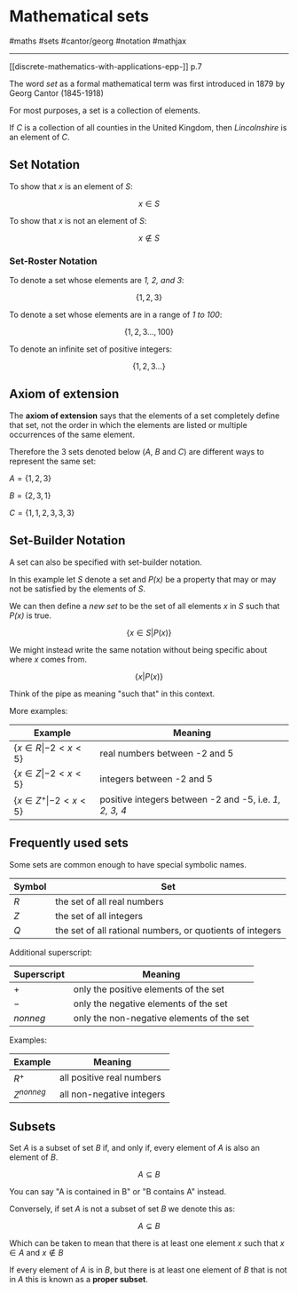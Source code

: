 # Mathematical sets

#maths #sets #cantor/georg #notation #mathjax

----- 

[[discrete-mathematics-with-applications-epp-]] p.7

The word *set* as a formal mathematical term was first
introduced in 1879 by Georg Cantor (1845-1918)

For most purposes, a set is a collection of elements.

If _C_ is a collection of all counties in the United Kingdom, then
_Lincolnshire_ is an element of _C_.



## Set Notation

To show that *x* is an element of *S*: 

$$x \in S$$



To show that *x* is not an element of *S*:

$$x \notin S$$


### Set-Roster Notation

To denote a set whose elements are *1, 2, and 3*:

$$\lbrace 1,2,3 \rbrace$$


To denote a set whose elements are in a range of *1 to 100*:

$$\lbrace 1,2,3...,100 \rbrace$$


To denote an infinite set of positive integers:

$$\lbrace 1,2,3... \rbrace$$


## Axiom of extension

The **axiom of extension** says that the elements of a set completely
define that set, not the order in which the elements are listed or 
multiple occurrences of the same element.

Therefore the 3 sets denoted below ($A$, $B$ and $C$) are different ways 
to represent the same set:

$A = \lbrace 1,2,3 \rbrace$

$B = \lbrace 2,3,1 \rbrace$ 

$C = \lbrace 1,1,2,3,3,3 \rbrace$


## Set-Builder Notation 

A set can also be specified with set-builder notation.

In this example let _S_ denote a set and _P(x)_ be a property that
may or may not be satisfied by the elements of _S_.

We can then define a _new set_ to be the set of all elements _x_ in _S_ such 
that _P(x)_ is true.

$$\{x \in S | P(x) \}$$

We might instead write the same notation without being specific about 
where _x_ comes from. 

$$\{x | P(x) \}$$

Think of the pipe as meaning "such that" in this context. 

More examples:

| Example | Meaning |
| ------- | ------- |
| $\{x \in R \| -2 < x < 5 \}$ | real numbers between -2 and 5 |
| $\{x \in Z \| -2 < x < 5 \}$ | integers between -2 and 5 |
| $\{x \in Z^+ \| -2 < x < 5 \}$ | positive integers between -2 and -5, i.e. *1, 2, 3, 4* |




## Frequently used sets

Some sets are common enough to have special symbolic names.

| Symbol | Set |
| ------ | --- |
| $R$ | the set of all real numbers |
| $Z$ | the set of all integers |
| $Q$ | the set of all rational numbers, or quotients of integers |


Additional superscript:

| Superscript | Meaning |
| ----------- | ------- |
| $+$ | only the positive elements of the set |
| $-$ | only the negative elements of the set | 
| $\textit{nonneg}$ | only the non-negative elements of the set |

Examples:

| Example | Meaning | 
| ------- | ------- | 
| $R^+$ | all positive real numbers |
| $Z^{\textit{nonneg}}$ | all non-negative integers |
 

## Subsets 

Set $A$ is a subset of set $B$ if, and only if, every element of $A$ is also
an element of $B$.

$$A \subseteq B$$

You can say "A is contained in B" or "B contains A" instead.

Conversely, if set $A$ is not a subset of set $B$ we denote this as:

$$A \subsetneq B$$ 

Which can be taken to mean that there is at least one element *x* such that $x \in A$ and $x \notin B$

If every element of $A$ is in $B$, but there is at least one element of $B$ 
that is not in $A$ this is known as a **proper subset**.



